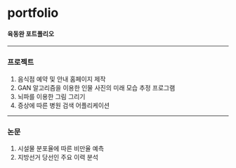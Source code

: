 # portfolio
#### 육동완 포트폴리오

---------------------------

### 프로젝트

1. 음식점 예약 및 안내 홈페이지 제작
2. GAN 알고리즘을 이용한 인물 사진의 미래 모습 추정 프로그램 
3. 뇌파를 이용한 그림 그리기
4. 증상에 따른 병원 검색 어플리케이션

--------------------------

### 논문 

1. 시설물 분포율에 따른 비만율 예측
2. 지방선거 당선인 주요 이력 분석
